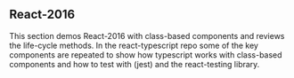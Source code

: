 ## React-2016

This section demos React-2016 with class-based components and reviews the life-cycle methods. In the react-typescript repo some of the key components are repeated to show how typescript works with class-based components and how to test with (jest) and the react-testing library.
